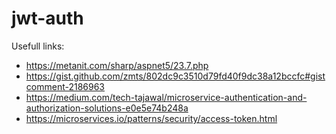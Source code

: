 # jwt-auth
Usefull links:
- https://metanit.com/sharp/aspnet5/23.7.php
- https://gist.github.com/zmts/802dc9c3510d79fd40f9dc38a12bccfc#gistcomment-2186963
- https://medium.com/tech-tajawal/microservice-authentication-and-authorization-solutions-e0e5e74b248a
- https://microservices.io/patterns/security/access-token.html

